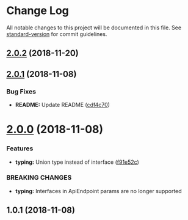 # Change Log

All notable changes to this project will be documented in this file. See [standard-version](https://github.com/conventional-changelog/standard-version) for commit guidelines.

<a name="2.0.2"></a>
## [2.0.2](https://github.com/ValueAddTeam/va-ts-endpoint/compare/v2.0.1...v2.0.2) (2018-11-20)



<a name="2.0.1"></a>
## [2.0.1](https://github.com/ValueAddTeam/va-ts-endpoint/compare/v2.0.0...v2.0.1) (2018-11-08)


### Bug Fixes

* **README:** Update README ([cdf4c70](https://github.com/ValueAddTeam/va-ts-endpoint/commit/cdf4c70))



<a name="2.0.0"></a>
# [2.0.0](https://github.com/ValueAddTeam/va-ts-endpoint/compare/v1.0.1...v2.0.0) (2018-11-08)


### Features

* **typing:** Union type instead of interface ([f91e52c](https://github.com/ValueAddTeam/va-ts-endpoint/commit/f91e52c))


### BREAKING CHANGES

* **typing:** Interfaces in ApiEndpoint params are no longer
supported



<a name="1.0.1"></a>
## 1.0.1 (2018-11-08)
